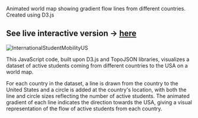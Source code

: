 Animated world map showing gradient flow lines from different countries. Created using D3.js
## See live interactive version &#8594; [here](https://observablehq.com/d/d8e7044432c31f42#chart)

![InternationalStudentMobilityUS](https://github.com/gsaluja-og/animated-world-map-D3-visualization/assets/39690454/55701164-6744-483a-906b-1254a62cdeed)


This JavaScript code, built upon D3.js and TopoJSON libraries, visualizes a dataset of active students coming from different countries to the USA on a world map. 

For each country in the dataset, a line is drawn from the country to the United States and a circle is added at the country's location, with both the line and circle sizes reflecting the number of active students. The animated gradient of each line indicates the direction towards the USA, giving a visual representation of the flow of active students from each country.
